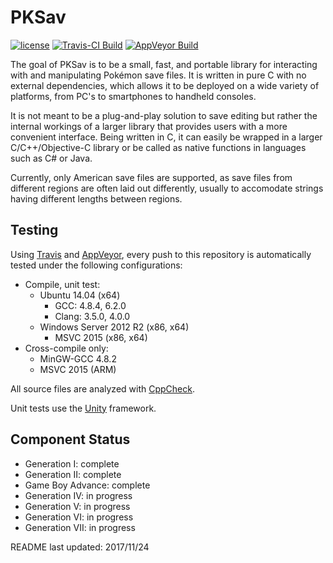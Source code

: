 PKSav
===============================================

[![license](https://img.shields.io/badge/license-MIT-blue.svg)](https://github.com/ncorgan/pksav/blob/master/LICENSE.txt)
[![Travis-CI Build](https://travis-ci.org/ncorgan/pksav.svg)](https://travis-ci.org/ncorgan/pksav)
[![AppVeyor Build](https://ci.appveyor.com/api/projects/status/github/ncorgan/pksav)](https://ci.appveyor.com/project/ncorgan/pksav)

The goal of PKSav is to be a small, fast, and portable library for interacting with
and manipulating Pokémon save files. It is written in pure C with no external dependencies,
which allows it to be deployed on a wide variety of platforms, from PC's to smartphones to
handheld consoles.

It is not meant to be a plug-and-play solution to save editing but rather the
internal workings of a larger library that provides users with a more convenient interface.
Being written in C, it can easily be wrapped in a larger C/C++/Objective-C library or be called as native
functions in languages such as C# or Java.

Currently, only American save files are supported, as save files from different regions are often laid
out differently, usually to accomodate strings having different lengths between regions.

Testing
-------------------------------------

Using [Travis](https://travis-ci.org/ncorgan/pksav) and
[AppVeyor](https://ci.appveyor.com/project/ncorgan/pksav), every push to this
repository is automatically tested under the following configurations:

 * Compile, unit test:
   * Ubuntu 14.04 (x64)
     * GCC: 4.8.4, 6.2.0
     * Clang: 3.5.0, 4.0.0
   * Windows Server 2012 R2 (x86, x64)
     * MSVC 2015 (x86, x64)
 * Cross-compile only:
   * MinGW-GCC 4.8.2
   * MSVC 2015 (ARM)

All source files are analyzed with [CppCheck](http://cppcheck.sourceforge.net/).

Unit tests use the [Unity](https://github.com/ThrowTheSwitch/Unity) framework.

Component Status
-------------------------------------
 * Generation I: complete
 * Generation II: complete
 * Game Boy Advance: complete
 * Generation IV: in progress
 * Generation V: in progress
 * Generation VI: in progress
 * Generation VII: in progress

README last updated: 2017/11/24
